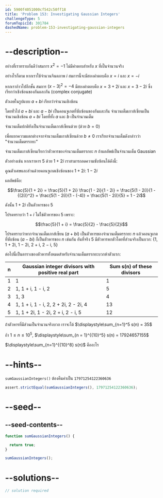 ```yaml
---
id: 5900f4051000cf542c50ff18
title: 'Problem 153: Investigating Gaussian Integers'
challengeType: 5
forumTopicId: 301784
dashedName: problem-153-investigating-gaussian-integers
---
```


# --description--

อย่างที่เราทราบกันดีว่าสมการ $x^2 = -1$ ไม่มีคำตอบสำหรับ $x$ ที่เป็นจำนวนจริง

อย่างไรก็ตาม หากเราใช้จำนวนจินตภาพ $i$ สมการนี้จะมีสองคำตอบคือ $x = i$ และ $x = -i$

หากเราก้าวไปอีกขั้น สมการ ${(x - 3)}^2 = -4$ มีสองคำตอบคือ $x = 3 + 2i$ และ $x = 3 - 2i$ ซึ่งเรียกว่าเชิงซ้อนของกันและกัน (complex conjugate)

ตัวเลขในรูปแบบ $a + bi$ เรียกว่าจำนวนเชิงซ้อน

โดยทั่วไป $a + bi$ และ $a − bi$ เป็นคอนจูเกตที่ซับซ้อนของกันและกัน จำนวนเต็มเกาส์เซียนเป็นจำนวนเชิงซ้อน $a + bi$ โดยที่ทั้ง $a$ และ $b$ เป็นจำนวนเต็ม

จำนวนเต็มปกติยังเป็นจำนวนเต็มเกาส์เซียนด้วย (ด้วย $b = 0$)


เพื่อแยกความแตกต่างจากจำนวนเต็มเกาส์เซียนด้วย $b ≠ 0$ เราเรียกจำนวนเต็มดังกล่าวว่า "จำนวนเต็มตรรกยะ"

จำนวนเต็มเกาส์เซียนเรียกว่าตัวหารของจำนวนเต็มตรรกยะ $n$ ถ้าผลลัพธ์เป็นจำนวนเต็ม Gaussian 

ตัวอย่างเช่น หากเราหาร 5 ด้วย $1 + 2i$ เราสามารถลดความซับซ้อนได้ดังนี้:

คูณตัวเศษและส่วนด้วยคอนจูเกตเชิงซ้อนของ $1 + 2i$: $1 − 2i$

ผลลัพธ์คือ:

$$\frac{5}{1 + 2i} = \frac{5}{1 + 2i} \frac{1 - 2i}{1 - 2i} = \frac{5(1 - 2i)}{1 - {(2i)}^2} = \frac{5(1 - 2i)}{1 - (-4)} = \frac{5(1 - 2i)}{5} = 1 - 2i$$

ดังนั้น $1 + 2i$ เป็นตัวหารของ 5

โปรดทราบว่า $1 + i$ ไม่ใช่ตัวหารของ 5 เพราะ:

$$\frac{5}{1 + i} = \frac{5}{2} - \frac{5}{2}i$$

โปรดทราบว่าหากจำนวนเต็มเกาส์เซียน ($a + bi$) เป็นตัวหารของจำนวนเต็มตรรกยะ $n$ แล้วคอนจูเกตที่ซับซ้อน ($a − bi$) ก็เป็นตัวหารของ $n$ เช่นกัน อันที่จริง 5 มีตัวหารหกตัวโดยที่ส่วนจริงเป็นบวก: {1, 1 + 2i, 1 − 2i, 2 + i, 2 − i, 5}

ต่อไปนี้เป็นตารางของตัวหารทั้งหมดสำหรับจำนวนเต็มตรรกยะบวกห้าตัวแรก:

| n | Gaussian integer divisors with positive real part | Sum s(n) of these divisors |
|---|---------------------------------------------------|----------------------------|
| 1 | 1                                                 | 1                          |
| 2 | 1, 1 + i, 1 - i, 2                                | 5                          |
| 3 | 1, 3                                              | 4                          |
| 4 | 1, 1 + i, 1 - i, 2, 2 + 2i, 2 - 2i, 4             | 13                         |
| 5 | 1, 1 + 2i, 1 - 2i, 2 + i, 2 - i, 5                | 12                         |

ถ้าตัวหารที่มีส่วนเป็นจำนวนจริงบวก เราจะได้ $\displaystyle\sum_{n=1}^5 s(n) = 35$

ถ้า $1 ≤ n ≤ {10}^5$, $\displaystyle\sum_{n = 1}^{{10}^5} s(n) = 17924657155$

$\displaystyle\sum_{n=1}^{{10}^8} s(n)$ คืออะไร

# --hints--

`sumGaussianIntegers()` ต้องคืนค่าเป็น `17971254122360636`

```js
assert.strictEqual(sumGaussianIntegers(), 17971254122360636);
```

# --seed--

## --seed-contents--

```js
function sumGaussianIntegers() {

  return true;
}

sumGaussianIntegers();
```

# --solutions--

```js
// solution required
```
